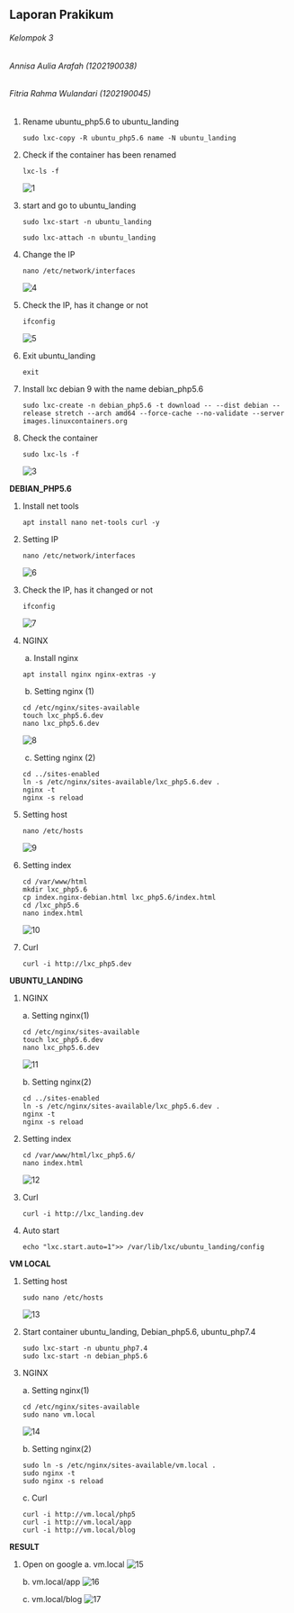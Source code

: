 ## Laporan Prakikum

###### Kelompok 3 

###### Annisa Aulia Arafah		 (1202190038)

###### Fitria Rahma Wulandari  (1202190045)



1. Rename ubuntu_php5.6 to ubuntu_landing

   ```
   sudo lxc-copy -R ubuntu_php5.6 name -N ubuntu_landing
   ```

2. Check if the container has been renamed

   ```
   lxc-ls -f
   ```
   ![1](https://user-images.githubusercontent.com/92453574/138603435-4e467f41-3a8c-454d-9ca9-60b6c296e7b4.PNG)

3. start and go to ubuntu_landing

   ```
   sudo lxc-start -n ubuntu_landing
   
   sudo lxc-attach -n ubuntu_landing
   ```

4. Change the IP

   ```
   nano /etc/network/interfaces
   ``` 
   ![4](https://user-images.githubusercontent.com/92453574/138603479-83b9907c-9a57-4d66-99a6-c17745c5daac.PNG)
   

5. Check the IP, has it change or not

   ```
   ifconfig
   ```
   ![5](https://user-images.githubusercontent.com/92453574/138603480-00fa71a4-9f3b-4535-891b-12cc5cf2cfce.PNG)

6. Exit ubuntu_landing

   ```
   exit
   ```

7. Install lxc debian 9 with the name debian_php5.6

   ```
   sudo lxc-create -n debian_php5.6 -t download -- --dist debian --release stretch --arch amd64 --force-cache --no-validate --server images.linuxcontainers.org
   ```

8. Check the container

   ```
   sudo lxc-ls -f
   ``` 
   ![3](https://user-images.githubusercontent.com/92453574/138603474-566e03c2-c9f8-4ffa-8746-c6cec2830738.PNG)


**DEBIAN_PHP5.6**

1. Install net tools

   ```
   apt install nano net-tools curl -y
   ```

2. Setting IP

   ```
   nano /etc/network/interfaces
   ```

   ![6](https://user-images.githubusercontent.com/92453574/138603482-2c55f0f2-1b09-4d19-82a1-8cdc66a0ef97.PNG)

3. Check the IP, has it changed or not

   ```
   ifconfig
   ```
   ![7](https://user-images.githubusercontent.com/92453574/138603483-1e1a7bfc-6be3-465e-8f07-07472b1bed7c.PNG)
  
4. NGINX

   ​	a.    Install nginx

      ```
      apt install nginx nginx-extras -y
      ```

   ​	b.    Setting nginx (1)

      ```
      cd /etc/nginx/sites-available
      touch lxc_php5.6.dev
      nano lxc_php5.6.dev
      ```
      
      ![8](https://user-images.githubusercontent.com/92453574/138603486-49fade2c-e7d4-432c-8bce-b02dabee58ec.PNG)

   ​	c.    Setting nginx (2)

      ```
      cd ../sites-enabled
      ln -s /etc/nginx/sites-available/lxc_php5.6.dev .
      nginx -t
      nginx -s reload
      ```

5. Setting host

   ```
   nano /etc/hosts
   ```

   ![9](https://user-images.githubusercontent.com/92453574/138603489-19512389-9c76-4558-bf83-60eb868e6181.PNG)

6. Setting index

   ```
   cd /var/www/html
   mkdir lxc_php5.6
   cp index.nginx-debian.html lxc_php5.6/index.html
   cd /lxc_php5.6
   nano index.html
   ```
   ![10](https://user-images.githubusercontent.com/92453574/138603490-b2d51be0-2062-42b3-bcda-87fa6f52afb1.PNG)

7. Curl

   ```
   curl -i http://lxc_php5.dev 
   ```

**UBUNTU_LANDING**

1. NGINX

   a. Setting nginx(1)

      ```
      cd /etc/nginx/sites-available
      touch lxc_php5.6.dev
      nano lxc_php5.6.dev
      ```

      ![11](https://user-images.githubusercontent.com/92453574/138603491-b4385ec0-4dd6-4a0e-a4e1-cd9396426928.PNG)

   b. Setting nginx(2)

      ```
      cd ../sites-enabled
      ln -s /etc/nginx/sites-available/lxc_php5.6.dev .
      nginx -t
      nginx -s reload
      ```

2. Setting index

   ```
   cd /var/www/html/lxc_php5.6/
   nano index.html
   ```

   ![12](https://user-images.githubusercontent.com/92453574/138603495-4b93cbbf-2623-44e8-bc88-1c564c05f547.PNG)

3. Curl

   ```
   curl -i http://lxc_landing.dev 
   ```

4. Auto start

   ```
   echo "lxc.start.auto=1">> /var/lib/lxc/ubuntu_landing/config
   ```

**VM LOCAL**

1. Setting host

   ```
   sudo nano /etc/hosts
   ```

   ![13](https://user-images.githubusercontent.com/92453574/138603497-8f2c8ad6-768b-4ae0-86fe-5f4f2283b6c2.PNG)

2. Start container ubuntu_landing, Debian_php5.6, ubuntu_php7.4

   ```
   sudo lxc-start -n ubuntu_php7.4
   sudo lxc-start -n debian_php5.6
   ```

3. NGINX

   a. Setting nginx(1)

      ```
      cd /etc/nginx/sites-available
      sudo nano vm.local
      ```

      ![14](https://user-images.githubusercontent.com/92453574/138603499-67fda872-56f6-4c67-8ef7-462aec75fbfe.PNG)

   b. Setting nginx(2)

      ```
      sudo ln -s /etc/nginx/sites-available/vm.local .
      sudo nginx -t
      sudo nginx -s reload
      ```

   c. Curl

      ```
      curl -i http://vm.local/php5
      curl -i http://vm.local/app
      curl -i http://vm.local/blog
      ```

**RESULT**

1. Open on google
   a. vm.local
      ![15](https://user-images.githubusercontent.com/92453574/138604625-4418ee9e-81b5-48a2-a959-dca97a7ac76e.PNG)

   b. vm.local/app
      ![16](https://user-images.githubusercontent.com/92453574/138603502-e347bcb5-b63c-4e35-ba37-b44d5c467129.PNG)

   c. vm.local/blog
      ![17](https://user-images.githubusercontent.com/92453574/138603504-38f8ead1-9d93-4a93-96dc-1b88470eef95.PNG)

